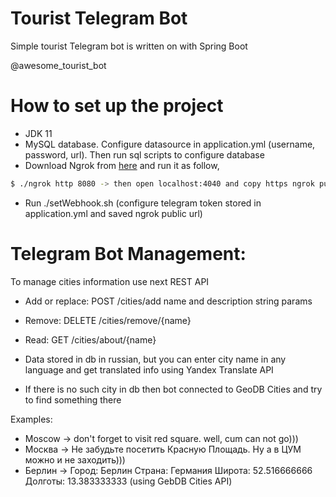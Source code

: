 # Tourist Telegram Bot
Simple tourist Telegram bot is written on with Spring Boot

@awesome_tourist_bot

# How to set up the project
 - JDK 11
 - MySQL database. Configure datasource in application.yml (username, password, url). Then run sql scripts to configure database
 - Download Ngrok from [here](https://ngrok.com/download) and run it as follow,

```bash
$ ./ngrok http 8080 -> then open localhost:4040 and copy https ngrok public url
```
 - Run ./setWebhook.sh (configure telegram token stored in application.yml and saved ngrok public url)
 
 # Telegram Bot Management:
 To manage cities information use next REST API
 - Add or replace: POST /cities/add name and description string params
 - Remove: DELETE /cities/remove/{name}
 - Read: GET /cities/about/{name}
 
 - Data stored in db in russian, but you can enter city name in any language and get translated info using Yandex Translate API
 - If there is no such city in db then bot connected to GeoDB Cities and try to find something there
 
 Examples:
 - Moscow -> don't forget to visit red square. well, cum can not go)))
 - Москва -> Не забудьте посетить Красную Площадь. Ну а в ЦУМ можно и не заходить)))
 - Берлин -> Город: Берлин
Страна: Германия
Широта: 52.516666666
Долготы: 13.383333333 (using GebDB Cities API)
 
